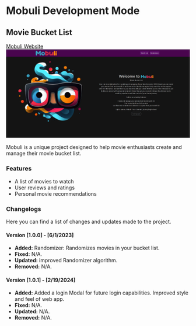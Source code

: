 # Mobuli Development Mode
## Movie Bucket List
[Mobuli Website](https://main.dnq5sxm4edhtj.amplifyapp.com/)
![Mobuli App](https://github.com/hmackowski/FE-FinalProject/blob/main/src/images/screenshot.jpg)

Mobuli is a unique project designed to help movie enthusiasts create and manage their movie bucket list.

### Features
- A list of movies to watch
- User reviews and ratings
- Personal movie recommendations

### Changelogs

Here you can find a list of changes and updates made to the project.

#### Version [1.0.0] - [6/1/2023]
- **Added:** Randomizer: Randomizes movies in your bucket list.
- **Fixed:** N/A.
- **Updated:** improved Randomizer algorithm.
- **Removed:** N/A.

#### Version [1.0.1] - [2/19/2024]
- **Added:** Added a login Modal for future login capabilities. Improved style and feel of web app.
- **Fixed:** N/A.
- **Updated:** N/A.
- **Removed:** N/A.
